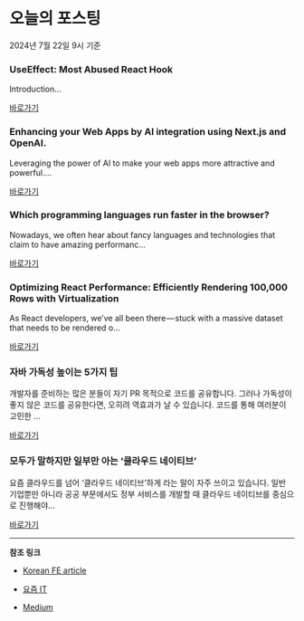 # 오늘의 포스팅 
2024년 7월 22일 9시 기준 

### UseEffect: Most Abused React Hook 

 Introduction... 

 [바로가기](https://medium.com/m/signin?actionUrl=https%3A%2F%2Fmedium.com%2F_%2Fbookmark%2Fp%2F640ff616e362&operation=register&redirect=https%3A%2F%2Fmedium.com%2F%40nimitwadhwa722%2Fuseeffect-most-abused-react-hook-640ff616e362&source=---------0-84----------reactjs------bookmark_preview----3b534ba3_ad9c_4820_9d08_18e115cbd0ff-------) 

### Enhancing your Web Apps by AI integration using Next.js and OpenAI. 

 Leveraging the power of AI to make your web apps more attractive and powerful.... 

 [바로가기](https://medium.com/m/signin?actionUrl=https%3A%2F%2Fmedium.com%2F_%2Fbookmark%2Fp%2F2eb56f9e9a5e&operation=register&redirect=https%3A%2F%2Fmedium.com%2Fpaktolus-engineering%2Fenhancing-your-web-apps-by-ai-integration-using-next-js-and-openai-2eb56f9e9a5e&source=---------0-84----------nextjs------bookmark_preview----6f63286f_c0b3_4b81_a00e_cf83b66f38e1-------) 

### Which programming languages run faster in the browser? 

 Nowadays, we often hear about fancy languages and technologies that claim to have amazing performanc... 

 [바로가기](https://medium.com/m/signin?actionUrl=https%3A%2F%2Fmedium.com%2F_%2Fbookmark%2Fp%2F46e9c86cd90c&operation=register&redirect=https%3A%2F%2Fokcdz.medium.com%2Fwhich-programming-languages-run-faster-in-the-browser-46e9c86cd90c&source=---------0-84----------front_end_development------bookmark_preview----1342c6a1_7e06_4002_9c58_fbbcd92260e1-------) 

### Optimizing React Performance: Efficiently Rendering 100,000 Rows with Virtualization 

 As React developers, we’ve all been there — stuck with a massive dataset that needs to be rendered o... 

 [바로가기](https://medium.com/m/signin?actionUrl=https%3A%2F%2Fmedium.com%2F_%2Fbookmark%2Fp%2F1492039e0dc6&operation=register&redirect=https%3A%2F%2Fcodewithpinkz.medium.com%2Foptimizing-react-performance-efficiently-rendering-100-000-rows-with-virtualization-1492039e0dc6&source=---------0-84----------react------bookmark_preview----20c48e64_4a46_45b8_8163_7a4612b67603-------) 

### 자바 가독성 높이는 5가지 팁 

 개발자를 준비하는 많은 분들이 자기 PR 목적으로 코드를 공유합니다. 그러나 가독성이 좋지 않은 코드를 공유한다면, 오히려 역효과가 날 수 있습니다. 코드를 통해 여러분이 고민한 ... 

 [바로가기](https://yozm.wishket.com/magazine/detail/2682/) 

### 모두가 말하지만 일부만 아는 ‘클라우드 네이티브’ 

 요즘 클라우드를 넘어 ‘클라우드 네이티브’하게 라는 말이 자주 쓰이고 있습니다. 일반 기업뿐만 아니라 공공 부문에서도 정부 서비스를 개발할 때 클라우드 네이티브를 중심으로 진행해야... 

 [바로가기](https://yozm.wishket.com/magazine/detail/2680/) 

---

**참조 링크**

- [Korean FE article](https://kofearticle.substack.com) 

- [요즘 IT](https://yozm.wishket.com/magazine) 

- [Medium](https://medium.com) 

